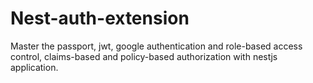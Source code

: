 # Nest-auth-extension

Master the passport, jwt, google authentication and role-based access control, claims-based and policy-based authorization with nestjs application.
